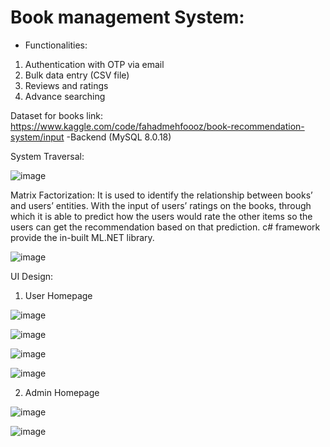 # Book management System: 
- Functionalities:
1. Authentication with OTP via email
2. Bulk data entry (CSV file)
3. Reviews and ratings
4. Advance searching

Dataset for books link: https://www.kaggle.com/code/fahadmehfoooz/book-recommendation-system/input
-Backend (MySQL 8.0.18)

System Traversal:

![image](https://github.com/Harshpatelabcd/Book_Mangement_System/assets/73551662/ef51f1bb-9857-4f4c-8ed2-fe74a79e463b)

Matrix Factorization: It is used to identify the relationship between books’ and users’ entities. With the input of users’ ratings on the books, through which it is able to predict how the users would rate the other items so the users can get the recommendation based on that prediction. c# framework provide the in-built ML.NET library.

![image](https://github.com/Harshpatelabcd/Book_Mangement_System/assets/73551662/e1dba2f7-6999-412a-8de4-03d30759d616)


UI Design:
1. User Homepage

![image](https://github.com/Harshpatelabcd/Book_Mangement_System/assets/73551662/11e766a1-cb71-4567-9223-98e6926c7fc6)

![image](https://github.com/Harshpatelabcd/Book_Mangement_System/assets/73551662/4073a902-5c67-4a2f-92e0-2580f216a298)

![image](https://github.com/Harshpatelabcd/Book_Mangement_System/assets/73551662/ccd166bd-0132-420a-8656-209a0de99d3c)

![image](https://github.com/Harshpatelabcd/Book_Mangement_System/assets/73551662/18eba7e2-74e0-4fac-a944-017eeff10e2c)



2. Admin Homepage

![image](https://github.com/Harshpatelabcd/Book_Mangement_System/assets/73551662/85573f5e-33fa-4440-9b7a-5e261f9b6e7f)

![image](https://github.com/Harshpatelabcd/Book_Mangement_System/assets/73551662/6cb684db-e06e-45c9-ae8c-46de43046578)













